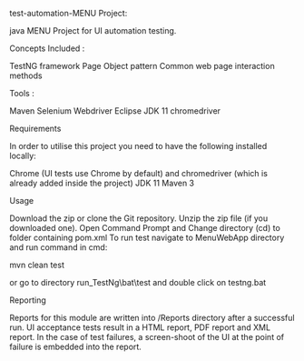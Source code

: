test-automation-MENU Project:

java MENU Project for UI automation testing.


Concepts Included : 

TestNG framework
Page Object pattern
Common web page interaction methods


Tools :

Maven
Selenium Webdriver
Eclipse
JDK 11
chromedriver

Requirements

In order to utilise this project you need to have the following installed locally:

Chrome (UI tests use Chrome by default) and chromedriver (which is already added inside the project)
JDK 11
Maven 3


Usage

Download the zip or clone the Git repository.
Unzip the zip file (if you downloaded one).
Open Command Prompt and Change directory (cd) to folder containing pom.xml
To run test navigate to MenuWebApp directory and run command in cmd:

mvn clean test

or go to directory run_TestNg\bat\test and double click on testng.bat

Reporting

Reports for this module are written into  /Reports directory after a successful run.
UI acceptance tests result in a HTML report, PDF report and XML report.
In the case of test failures, a screen-shoot of the UI at the point of failure is embedded into the report.





